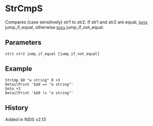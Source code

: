 # StrCmpS

Compares (case sensitively) str1 to str2. If str1 and str2 are equal, [`Goto`][1] jump_if_equal, otherwise [`Goto`][1] jump_if_not_equal.

## Parameters

    str1 str2 jump_if_equal [jump_if_not_equal]

## Example

    StrCmp $0 "a string" 0 +3
    DetailPrint '$$0 == "a string"'
    Goto +2
    DetailPrint '$$0 != "a string"'

## History

Added in NSIS v2.13

[1]: Goto.md